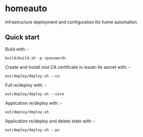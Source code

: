 # homeauto
Infrastructure deployment and configuration for home automation.

## Quick start

Build with: -

    build/build.sh -p <password>
    
Create and install root CA certificate in issuer-tls secret with: -

    out/deploy/deploy.sh --ca

Full re/deploy with: -

    out/deploy/deploy.sh --core

Application re/deploy with: -

    out/deploy/deploy.sh

Application re/deploy and delete state with: -

    out/deploy/deploy.sh --pv
